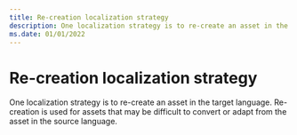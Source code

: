 ```yaml
---
title: Re-creation localization strategy
description: One localization strategy is to re-create an asset in the target language.
ms.date: 01/01/2022
---
```


# Re-creation localization strategy

One localization strategy is to re-create an asset in the target language.
Re-creation is used for assets that may be difficult to convert or adapt from the asset in the source language.

